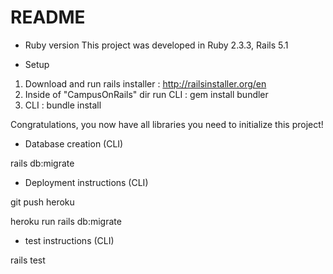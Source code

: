 # README

* Ruby version
This project was developed in Ruby 2.3.3, Rails 5.1

* Setup
1. Download and run rails installer : http://railsinstaller.org/en 
2. Inside of "CampusOnRails" dir run CLI : gem install bundler
3. CLI : bundle install

Congratulations, you now have all libraries you need to initialize this project!

* Database creation (CLI)

rails db:migrate

* Deployment instructions (CLI)

git push heroku

heroku run rails db:migrate

* test instructions (CLI)

rails test
